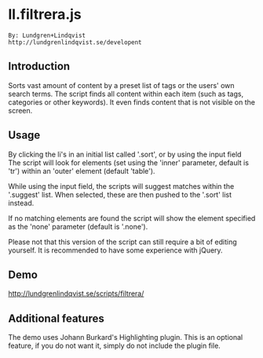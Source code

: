 # ll.filtrera.js

    By: Lundgren+Lindqvist
    http://lundgrenlindqvist.se/developent

## Introduction

Sorts vast amount of content by a preset list of tags or the users' own search terms. The script finds all content within each item (such as tags, categories or other keywords). It even finds content that is not visible on the screen.

## Usage

By clicking the li's in an initial list called '.sort', or by using the input field The script will look for elements (set using the 'inner' parameter, default is 'tr') within an 'outer' element (default 'table').

While using the input field, the scripts will suggest matches within the '.suggest' list. When selected, these are then pushed to the '.sort' list instead.

If no matching elements are found the script will show the element specified as the 'none' parameter (default is '.none').

Please not that this version of the script can still require a bit of editing yourself. It is recommended to have some experience with jQuery.

## Demo

http://lundgrenlindqvist.se/scripts/filtrera/

## Additional features

The demo uses Johann Burkard's Highlighting plugin. This is an optional feature, if you do not want it, simply do not include the plugin file.